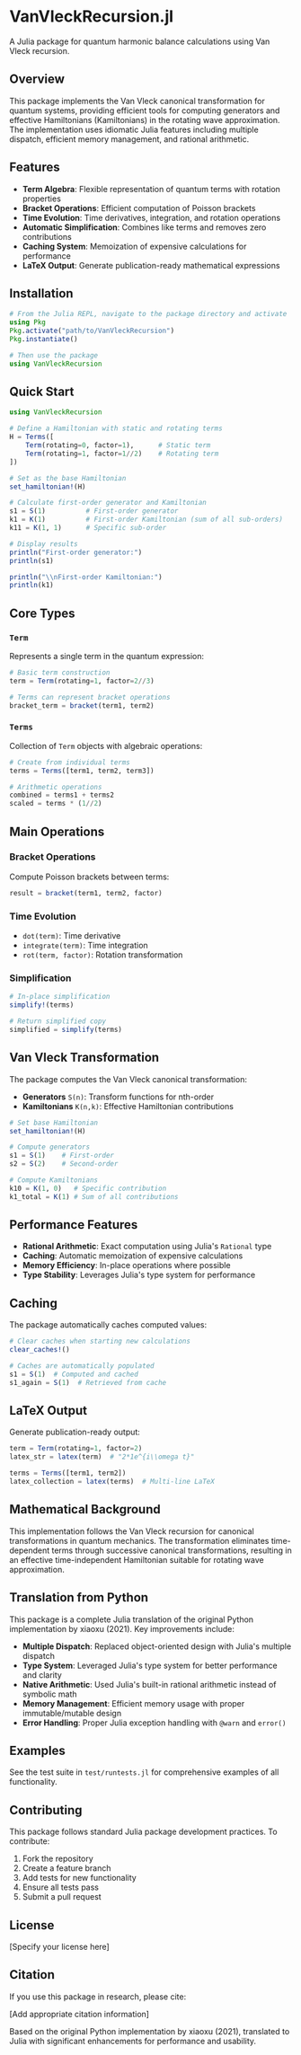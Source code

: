 # VanVleckRecursion.jl

A Julia package for quantum harmonic balance calculations using Van Vleck recursion.

## Overview

This package implements the Van Vleck canonical transformation for quantum systems, providing efficient tools for computing generators and effective Hamiltonians (Kamiltonians) in the rotating wave approximation. The implementation uses idiomatic Julia features including multiple dispatch, efficient memory management, and rational arithmetic.

## Features

- **Term Algebra**: Flexible representation of quantum terms with rotation properties
- **Bracket Operations**: Efficient computation of Poisson brackets
- **Time Evolution**: Time derivatives, integration, and rotation operations
- **Automatic Simplification**: Combines like terms and removes zero contributions
- **Caching System**: Memoization of expensive calculations for performance
- **LaTeX Output**: Generate publication-ready mathematical expressions

## Installation

```julia
# From the Julia REPL, navigate to the package directory and activate
using Pkg
Pkg.activate("path/to/VanVleckRecursion")
Pkg.instantiate()

# Then use the package
using VanVleckRecursion
```

## Quick Start

```julia
using VanVleckRecursion

# Define a Hamiltonian with static and rotating terms
H = Terms([
    Term(rotating=0, factor=1),      # Static term
    Term(rotating=1, factor=1//2)    # Rotating term
])

# Set as the base Hamiltonian
set_hamiltonian!(H)

# Calculate first-order generator and Kamiltonian
s1 = S(1)          # First-order generator
k1 = K(1)          # First-order Kamiltonian (sum of all sub-orders)
k11 = K(1, 1)      # Specific sub-order

# Display results
println("First-order generator:")
println(s1)

println("\\nFirst-order Kamiltonian:")
println(k1)
```

## Core Types

### `Term`
Represents a single term in the quantum expression:
```julia
# Basic term construction
term = Term(rotating=1, factor=2//3)

# Terms can represent bracket operations
bracket_term = bracket(term1, term2)
```

### `Terms`
Collection of `Term` objects with algebraic operations:
```julia
# Create from individual terms
terms = Terms([term1, term2, term3])

# Arithmetic operations
combined = terms1 + terms2
scaled = terms * (1//2)
```

## Main Operations

### Bracket Operations
Compute Poisson brackets between terms:
```julia
result = bracket(term1, term2, factor)
```

### Time Evolution
- `dot(term)`: Time derivative
- `integrate(term)`: Time integration  
- `rot(term, factor)`: Rotation transformation

### Simplification
```julia
# In-place simplification
simplify!(terms)

# Return simplified copy
simplified = simplify(terms)
```

## Van Vleck Transformation

The package computes the Van Vleck canonical transformation:

- **Generators** `S(n)`: Transform functions for nth-order
- **Kamiltonians** `K(n,k)`: Effective Hamiltonian contributions

```julia
# Set base Hamiltonian
set_hamiltonian!(H)

# Compute generators
s1 = S(1)    # First-order
s2 = S(2)    # Second-order

# Compute Kamiltonians
k10 = K(1, 0)   # Specific contribution
k1_total = K(1) # Sum of all contributions
```

## Performance Features

- **Rational Arithmetic**: Exact computation using Julia's `Rational` type
- **Caching**: Automatic memoization of expensive calculations
- **Memory Efficiency**: In-place operations where possible
- **Type Stability**: Leverages Julia's type system for performance

## Caching

The package automatically caches computed values:
```julia
# Clear caches when starting new calculations
clear_caches!()

# Caches are automatically populated
s1 = S(1)  # Computed and cached
s1_again = S(1)  # Retrieved from cache
```

## LaTeX Output

Generate publication-ready output:
```julia
term = Term(rotating=1, factor=2)
latex_str = latex(term)  # "2*1e^{i\\omega t}"

terms = Terms([term1, term2])
latex_collection = latex(terms)  # Multi-line LaTeX
```

## Mathematical Background

This implementation follows the Van Vleck recursion for canonical transformations in quantum mechanics. The transformation eliminates time-dependent terms through successive canonical transformations, resulting in an effective time-independent Hamiltonian suitable for rotating wave approximation.

## Translation from Python

This package is a complete Julia translation of the original Python implementation by xiaoxu (2021). Key improvements include:

- **Multiple Dispatch**: Replaced object-oriented design with Julia's multiple dispatch
- **Type System**: Leveraged Julia's type system for better performance and clarity
- **Native Arithmetic**: Used Julia's built-in rational arithmetic instead of symbolic math
- **Memory Management**: Efficient memory usage with proper immutable/mutable design
- **Error Handling**: Proper Julia exception handling with `@warn` and `error()`

## Examples

See the test suite in `test/runtests.jl` for comprehensive examples of all functionality.

## Contributing

This package follows standard Julia package development practices. To contribute:

1. Fork the repository
2. Create a feature branch
3. Add tests for new functionality
4. Ensure all tests pass
5. Submit a pull request

## License

[Specify your license here]

## Citation

If you use this package in research, please cite:

[Add appropriate citation information]

Based on the original Python implementation by xiaoxu (2021), translated to Julia with significant enhancements for performance and usability.
